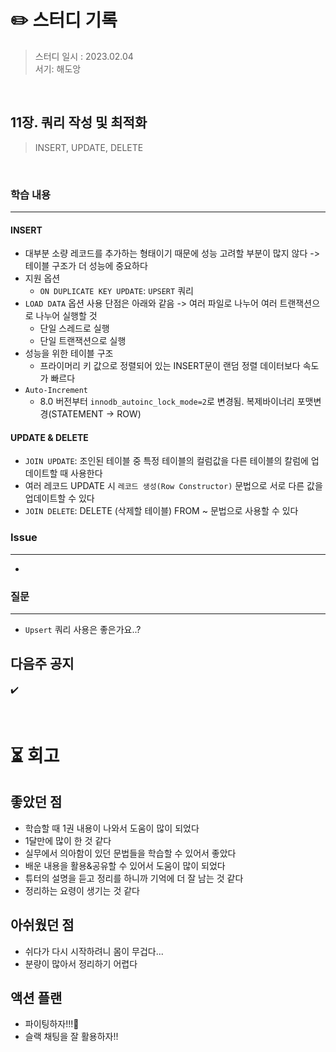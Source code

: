 # ✏️ 스터디 기록

> 스터디 일시 : 2023.02.04  
> 서기: 해도앙

<br />

## 11장. 쿼리 작성 및 최적화

> INSERT, UPDATE, DELETE

<br />

### 학습 내용

---

#### INSERT
- 대부분 소량 레코드를 추가하는 형태이기 때문에 성능 고려할 부분이 많지 않다 -> 테이블 구조가 더 성능에 중요하다 
- 지원 옵션 
  - `ON DUPLICATE KEY UPDATE`: `UPSERT` 쿼리
- `LOAD DATA` 옵션 사용 단점은 아래와 같음 -> 여러 파일로 나누어 여러 트랜잭션으로 나누어 실행할 것 
  - 단일 스레드로 실행
  - 단일 트랜잭션으로 실행 
- 성능을 위한 테이블 구조
  - 프라이머리 키 값으로 정렬되어 있는 INSERT문이 랜덤 정렬 데이터보다 속도가 빠르다
- `Auto-Increment` 
  - 8.0 버전부터 `innodb_autoinc_lock_mode=2`로 변경됨. 복제바이너리 포맷변경(STATEMENT -> ROW)

#### UPDATE & DELETE 
- `JOIN UPDATE`: 조인된 테이블 중 특정 테이블의 컬럼값을 다른 테이블의 칼럼에 업데이트할 때 사용한다
- 여러 레코드 UPDATE 시 `레코드 생성(Row Constructor)` 문법으로 서로 다른 값을 업데이트할 수 있다
- `JOIN DELETE`: DELETE (삭제할 테이블) FROM ~ 문법으로 사용할 수 있다 

### Issue

--- 

- 

### 질문

---

- `Upsert` 쿼리 사용은 좋은가요..?

## 다음주 공지

✔️ 

<br>

# ⏳ 회고

## 좋았던 점

- 학습할 때 1권 내용이 나와서 도움이 많이 되었다 
- 1달만에 많이 한 것 같다 
- 실무에서 의아함이 있던 문법들을 학습할 수 있어서 좋았다 
- 배운 내용을 활용&공유할 수 있어서 도움이 많이 되었다 
- 튜터의 설명을 듣고 정리를 하니까 기억에 더 잘 남는 것 같다  
- 정리하는 요령이 생기는 것 같다 

## 아쉬웠던 점

- 쉬다가 다시 시작하려니 몸이 무겁다...
- 분량이 많아서 정리하기 어렵다 


## 액션 플랜

- 파이팅하자!!!🤗
- 슬랙 채팅을 잘 활용하자!! 
